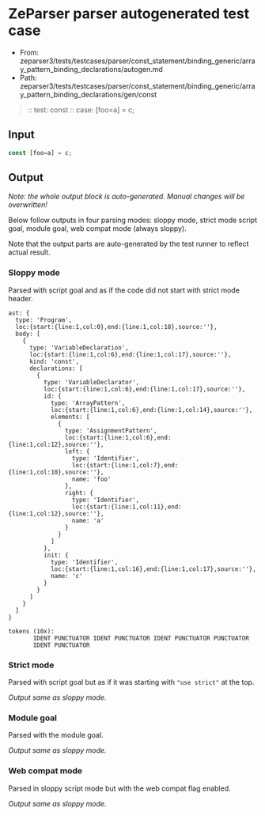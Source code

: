 # ZeParser parser autogenerated test case

- From: zeparser3/tests/testcases/parser/const_statement/binding_generic/array_pattern_binding_declarations/autogen.md
- Path: zeparser3/tests/testcases/parser/const_statement/binding_generic/array_pattern_binding_declarations/gen/const

> :: test: const
> :: case: [foo=a] = c;

## Input


`````js
const [foo=a] = c;
`````

## Output

_Note: the whole output block is auto-generated. Manual changes will be overwritten!_

Below follow outputs in four parsing modes: sloppy mode, strict mode script goal, module goal, web compat mode (always sloppy).

Note that the output parts are auto-generated by the test runner to reflect actual result.

### Sloppy mode

Parsed with script goal and as if the code did not start with strict mode header.

`````
ast: {
  type: 'Program',
  loc:{start:{line:1,col:0},end:{line:1,col:18},source:''},
  body: [
    {
      type: 'VariableDeclaration',
      loc:{start:{line:1,col:6},end:{line:1,col:17},source:''},
      kind: 'const',
      declarations: [
        {
          type: 'VariableDeclarator',
          loc:{start:{line:1,col:6},end:{line:1,col:17},source:''},
          id: {
            type: 'ArrayPattern',
            loc:{start:{line:1,col:6},end:{line:1,col:14},source:''},
            elements: [
              {
                type: 'AssignmentPattern',
                loc:{start:{line:1,col:6},end:{line:1,col:12},source:''},
                left: {
                  type: 'Identifier',
                  loc:{start:{line:1,col:7},end:{line:1,col:10},source:''},
                  name: 'foo'
                },
                right: {
                  type: 'Identifier',
                  loc:{start:{line:1,col:11},end:{line:1,col:12},source:''},
                  name: 'a'
                }
              }
            ]
          },
          init: {
            type: 'Identifier',
            loc:{start:{line:1,col:16},end:{line:1,col:17},source:''},
            name: 'c'
          }
        }
      ]
    }
  ]
}

tokens (10x):
       IDENT PUNCTUATOR IDENT PUNCTUATOR IDENT PUNCTUATOR PUNCTUATOR
       IDENT PUNCTUATOR
`````

### Strict mode

Parsed with script goal but as if it was starting with `"use strict"` at the top.

_Output same as sloppy mode._

### Module goal

Parsed with the module goal.

_Output same as sloppy mode._

### Web compat mode

Parsed in sloppy script mode but with the web compat flag enabled.

_Output same as sloppy mode._
